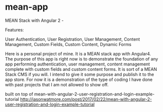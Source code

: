 # mean-app

MEAN Stack with Angular 2 -


Features:

User Authentication,
User Registration,
User Management,
Content Management,
Custom Fields,
Custom Content,
Dynamic Forms

Here is a personal project of mine. It is a MEAN stack app with Angular4. The purpose of this app is right now is to demonstrate the foundation of any app performing authentication, user management, content management complete with custom fields and custom content forms. It is sort of a MEAN Stack CMS if you will. I intend to give it some purpose and publish it to the app store. For now it is a demonstration of the type of coding I have done with past projects that I am not allowed to show off.

built on top of mean-with-angular-2-user-registration-and-login-example-tutorial
http://jasonwatmore.com/post/2017/02/22/mean-with-angular-2-user-registration-and-login-example-tutorial